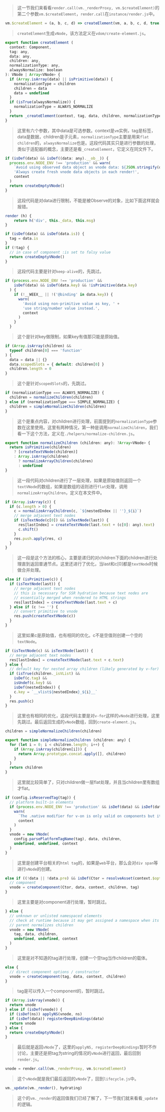 > 这一节我们来看看`render.call(vm._renderProxy, vm.$createElement)`的第二个参数`vm.$createElement`，`render.call`在`instance/render.js`中。

```javascript
vm.$createElement = (a, b, c, d) => createElement(vm, a, b, c, d, true)
```

> `createElement`生成`vNode`，该方法定义在`vdom/create-element.js`。

```javascript
export function createElement (
  context: Component,
  tag: any,
  data: any,
  children: any,
  normalizationType: any,
  alwaysNormalize: boolean
): VNode | Array<VNode> {
  if (Array.isArray(data) || isPrimitive(data)) {
    normalizationType = children
    children = data
    data = undefined
  }
  if (isTrue(alwaysNormalize)) {
    normalizationType = ALWAYS_NORMALIZE
  }
  return _createElement(context, tag, data, children, normalizationType)
}
```

> 这里有六个参数，其中data是可选参数。context是`vm`实例，tag是标签，data是数据，children是子元素，`normalizationType`主要是用来`flat children`的，`alwaysNormalize`也是。这段代码其实只是进行参数的处理，类似于适配器的概念，主要还是看`_createElement`，它定义在同文件下。

```javascript
if (isDef(data) && isDef((data: any).__ob__)) {
  process.env.NODE_ENV !== 'production' && warn(
    `Avoid using observed data object as vnode data: ${JSON.stringify(data)}\n` +
    'Always create fresh vnode data objects in each render!',
    context
  )
  return createEmptyVNode()
}
```

> 这段代码是对data进行限制，不能是被Observe的对象，比如下面这样就会报错。

```javascript
render (h) {
	return h('div', this._data, this.msg)
}
```

```javascript
if (isDef(data) && isDef(data.is)) {
  tag = data.is
}
if (!tag) {
  // in case of component :is set to falsy value
  return createEmptyVNode()
}
```

> 这段代码主要是针对`keep-alive`的，先跳过。

```javascript
if (process.env.NODE_ENV !== 'production' &&
    isDef(data) && isDef(data.key) && !isPrimitive(data.key)
  ) {
    if (!__WEEX__ || !('@binding' in data.key)) {
      warn(
        'Avoid using non-primitive value as key, ' +
        'use string/number value instead.',
        context
      )
    }
  }
```

> 这个是针对key做限制，如果key有值那只能是原始值。

```javascript
if (Array.isArray(children) &&
  typeof children[0] === 'function'
) {
  data = data || {}
  data.scopedSlots = { default: children[0] }
  children.length = 0
}
```

> 这个是针对`scopedSlots`的，先跳过。

```javascript
if (normalizationType === ALWAYS_NORMALIZE) {
  children = normalizeChildren(children)
} else if (normalizationType === SIMPLE_NORMALIZE) {
  children = simpleNormalizeChildren(children)
}
```

> 这个是重点内容，对children进行处理，前面提到的`normalizationType`参数在这里使用。这里有两种情况，第一种是调用`normalizeChildren`，我们看一下这个方法，定义在`./helpers/normalize-children.js`。

```javascript
export function normalizeChildren (children: any): ?Array<VNode> {
  return isPrimitive(children)
    ? [createTextVNode(children)]
    : Array.isArray(children)
      ? normalizeArrayChildren(children)
      : undefined
}
```

> 这一段代码对children进行了一层处理，如果是原始值则返回一个`textVNode`的数组，如果是数组的话则进行`flat`处理，调用`normalizeArrayChildren`，定义在本文件中。

```javascript
if (Array.isArray(c)) {
  if (c.length > 0) {
    c = normalizeArrayChildren(c, `${nestedIndex || ''}_${i}`)
    // merge adjacent text nodes
    if (isTextNode(c[0]) && isTextNode(last)) {
      res[lastIndex] = createTextVNode(last.text + (c[0]: any).text)
      c.shift()
    }
    res.push.apply(res, c)
  }
}
```

> 这一段是这个方法的核心，主要是递归的对children下面的children进行处理直到返回普通节点。这里还进行了优化，当last和c[0]都是`textNode`时候做合并处理。

```javascript
else if (isPrimitive(c)) {
  if (isTextNode(last)) {
    // merge adjacent text nodes
    // this is necessary for SSR hydration because text nodes are
    // essentially merged when rendered to HTML strings
    res[lastIndex] = createTextVNode(last.text + c)
  } else if (c !== '') {
    // convert primitive to vnode
    res.push(createTextVNode(c))
  }
}
```

> 这里如果c是原始值，也有相同的优化。c不是空值则创建一个空的`textNode`。

```javascript
if (isTextNode(c) && isTextNode(last)) {
  // merge adjacent text nodes
  res[lastIndex] = createTextVNode(last.text + c.text)
} else {
  // default key for nested array children (likely generated by v-for)
  if (isTrue(children._isVList) &&
    isDef(c.tag) &&
    isUndef(c.key) &&
    isDef(nestedIndex)) {
    c.key = `__vlist${nestedIndex}_${i}__`
  }
  res.push(c)
}
```

> 这里也有相同的优化，这段代码主要是对`v-for`这样的`vNode`进行处理，这里先跳过。最后返回生成的`vNode`数组，回到`create-element.js`。

```javascript
children = simpleNormalizeChildren(children)
```

```javascript
export function simpleNormalizeChildren (children: any) {
  for (let i = 0; i < children.length; i++) {
    if (Array.isArray(children[i])) {
      return Array.prototype.concat.apply([], children)
    }
  }
  return children
}
```

> 这里就比较简单了，只对children做一层flat处理，并且当children里有数组才flat。

```javascript
if (config.isReservedTag(tag)) {
  // platform built-in elements
  if (process.env.NODE_ENV !== 'production' && isDef(data) && isDef(data.nativeOn)) {
    warn(
      `The .native modifier for v-on is only valid on components but it was used on <${tag}>.`,
      context
    )
  }
  vnode = new VNode(
    config.parsePlatformTagName(tag), data, children,
    undefined, undefined, context
  )
}
```

> 这里是创建平台相关的`html tag`的，如果是`web`平台，那么会对`div span`等进行`vNode`的创建。

```javascript
else if ((!data || !data.pre) && isDef(Ctor = resolveAsset(context.$options, 'components', tag))) {
  // component
  vnode = createComponent(Ctor, data, context, children, tag)
}
```

> 这里主要是对component进行处理，暂时跳过。

```javascript
} else {
  // unknown or unlisted namespaced elements
  // check at runtime because it may get assigned a namespace when its
  // parent normalizes children
  vnode = new VNode(
    tag, data, children,
    undefined, undefined, context
  )
}
```

> 这里是对不知道的tag进行处理，创建一个空tag当作children的载体。

```javascript
else {
  // direct component options / constructor
  vnode = createComponent(tag, data, context, children)
}
```

> tag是可以传入一个component的，暂时跳过。

```javascript
if (Array.isArray(vnode)) {
  return vnode
} else if (isDef(vnode)) {
  if (isDef(ns)) applyNS(vnode, ns)
  if (isDef(data)) registerDeepBindings(data)
  return vnode
} else {
  return createEmptyVNode()
}
```

> 最后就是返回`vNode`了，这里的`applyNS, registerDeepBindings`暂时不作讨论，主要还是把tag为string的情况的`vNode`进行返回，最后回到`render.js`。

```javascript
vnode = render.call(vm._renderProxy, vm.$createElement)
```

> 这个`vNode`就是我们最后返回的`vNode`了，回到`lifecycle.js`中。

```javascript
vm._update(vm._render(), hydrating)
```

> 这个的`vm._render`的返回值我们已经了解了，下一节我们就来看看`_update`的逻辑。